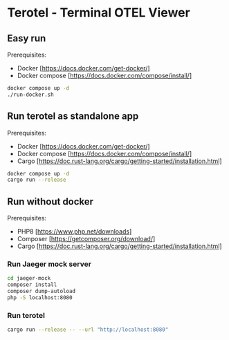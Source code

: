 # Terotel - Terminal OTEL Viewer

## Easy run

Prerequisites:
- Docker [https://docs.docker.com/get-docker/]
- Docker compose [https://docs.docker.com/compose/install/]

```bash
docker compose up -d
./run-docker.sh
```

## Run terotel as standalone app

Prerequisites:
- Docker [https://docs.docker.com/get-docker/]
- Docker compose [https://docs.docker.com/compose/install/]
- Cargo [https://doc.rust-lang.org/cargo/getting-started/installation.html]

```bash
docker compose up -d
cargo run --release
```

## Run without docker

Prerequisites:
- PHP8 [https://www.php.net/downloads]
- Composer [https://getcomposer.org/download/]
- Cargo [https://doc.rust-lang.org/cargo/getting-started/installation.html]

### Run Jaeger mock server
```bash
cd jaeger-mock
composer install
composer dump-autoload
php -S localhost:8080
```
### Run terotel
```bash
cargo run --release -- --url "http://localhost:8080"
```